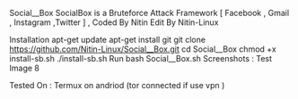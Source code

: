 Social__Box
SocialBox is a Bruteforce Attack Framework [ Facebook , Gmail , Instagram ,Twitter ] , Coded By Nitin Edit By Nitin-Linux

Installation
apt-get update
apt-get install git
git clone https://github.com/Nitin-Linux/Social__Box.git
cd Social__Box
chmod +x install-sb.sh
./install-sb.sh
Run
bash Social__Box.sh
Screenshots :
Test Image 8

Tested On :
Termux on andriod (tor connected if use vpn )
